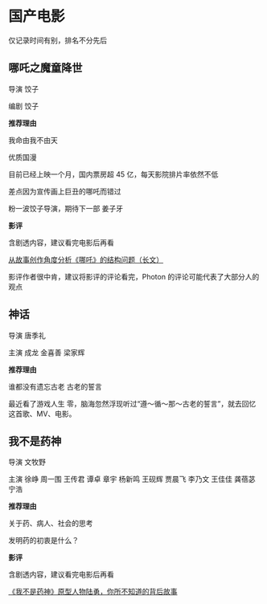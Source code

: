 # 国产电影

仅记录时间有别，排名不分先后

## 哪吒之魔童降世

导演 饺子

编剧 饺子

**推荐理由**

我命由我不由天

优质国漫

目前已经上映一个月，国内票房超 45 亿，每天影院排片率依然不低

差点因为宣传画上巨丑的哪吒而错过

粉一波饺子导演，期待下一部 姜子牙

**影评**

含剧透内容，建议看完电影后再看

[从故事创作角度分析《哪吒》的结构问题（长文）](https://movie.douban.com/review/10356904/)

影评作者很中肯，建议将影评的评论看完，Photon 的评论可能代表了大部分人的观点

## 神话

导演 唐季礼

主演 成龙 金喜善 梁家辉

**推荐理由**

谁都没有遗忘古老 古老的誓言

最近看了游戏人生 零，脑海忽然浮现听过“遵～循～那～古老的誓言”，就去回忆这首歌、MV、电影。

## 我不是药神

导演 文牧野

主演 徐峥 周一围 王传君 谭卓 章宇 杨新鸣 王砚辉 贾晨飞 李乃文 王佳佳 龚蓓苾 宁浩

**推荐理由**

关于药、病人、社会的思考

发明药的初衷是什么？

**影评**

含剧透内容，建议看完电影后再看

[《我不是药神》原型人物陆勇，你所不知道的背后故事](https://movie.douban.com/review/9488150/)
